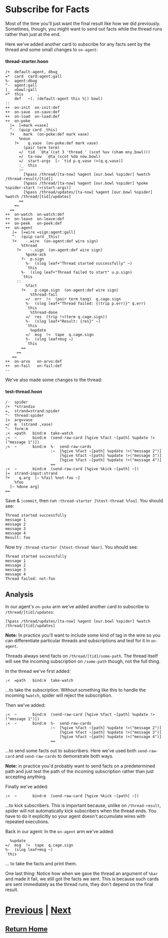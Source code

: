 # Subscribe for Facts

Most of the time you'll just want the final result like how we did previously. Sometimes, though, you might want to send out facts while the thread runs rather than just at the end.

Here we've added another card to subscribe for any facts sent by the thread and some small changes to `on-agent`:

#### thread-starter.hoon

```
/+  default-agent, dbug
=*  card  card:agent:gall
%-  agent:dbug
^-  agent:gall
|_  =bowl:gall
+*  this      .
    def   ~(. (default-agent this %|) bowl)
::
++  on-init  on-init:def
++  on-save  on-save:def
++  on-load  on-load:def
++  on-poke
  |=  [=mark =vase]
  ^-  (quip card _this)
  ?+    mark  (on-poke:def mark vase)
      %noun
    ?+    q.vase  (on-poke:def mark vase)
        (pair term term)
      =/  tid  `@ta`(cat 3 'thread_' (scot %uv (sham eny.bowl)))
      =/  ta-now  `@ta`(scot %da now.bowl)
      =/  start-args  [~ `tid p.q.vase !>(q.q.vase)]
      :_  this
      :~
        [%pass /thread/[ta-now] %agent [our.bowl %spider] %watch /thread-result/[tid]]
        [%pass /thread/[ta-now] %agent [our.bowl %spider] %poke %spider-start !>(start-args)]
        [%pass /thread/updates/[ta-now] %agent [our.bowl %spider] %watch /thread/[tid]/updates]
      ==
    ==
  ==
++  on-watch  on-watch:def
++  on-leave  on-leave:def
++  on-peek   on-peek:def
++  on-agent
   |=  [=wire =sign:agent:gall]
   ^-  (quip card _this)
   ?+    -.wire  (on-agent:def wire sign)
       %thread
     ?+    -.sign  (on-agent:def wire sign)
         %poke-ack
       ?~  p.sign
         %-  (slog leaf+"Thread started successfully" ~)
         `this
       %-  (slog leaf+"Thread failed to start" u.p.sign)
       `this
     ::
         %fact
       ?+    p.cage.sign  (on-agent:def wire sign)
           %thread-fail
         =/  err  !<  (pair term tang)  q.cage.sign
         %-  (slog leaf+"Thread failed: {(trip p.err)}" q.err)
         `this
           %thread-done
         =/  res  (trip !<(term q.cage.sign))
         %-  (slog leaf+"Result: {res}" ~)
         `this
           %update
         =/  msg  !<  tape  q.cage.sign
         %-  (slog leaf+msg ~)
         `this
       ==
     ==
   ==
++  on-arvo   on-arvo:def
++  on-fail   on-fail:def
--
```

We've also made some changes to the thread:

#### test-thread.hoon

```
/-  spider 
/+  *strandio
=,  strand=strand:spider 
^-  thread:spider 
|=  arg=vase 
=/  m  (strand ,vase) 
^-  form:m
;<  =path   bind:m  take-watch
;<  ~       bind:m  (send-raw-card [%give %fact ~[path] %update !>("message 1")])
;<  ~       bind:m  %-  send-raw-cards
                    :~  [%give %fact ~[path] %update !>("message 2")]
                        [%give %fact ~[path] %update !>("message 3")]
                        [%give %fact ~[path] %update !>("message 4")]
                    ==
;<  ~       bind:m  (send-raw-card [%give %kick ~[path] ~])
|=  strand-input:strand
?+    q.arg  [~ %fail %not-foo ~]
    %foo
  [~ %done arg]
==
```

Save & `|commit`, then run `:thread-starter [%test-thread %foo]`. You should see:

```
Thread started successfully
message 1
message 2
message 3
message 4
Result: foo
```

Now try `:thread-starter [%test-thread %bar]`. You should see:

```
Thread started successfully
message 1
message 2
message 3
message 4
Thread failed: not-foo
```

## Analysis

In our agent's `on-poke` arm we've added another card to subscribe to `/thread/[tid]/updates`:

```
[%pass /thread/updates/[ta-now] %agent [our.bowl %spider] %watch /thread/[tid]/updates]
```

**Note:** In practice you'll want to include some kind of tag in the wire so you can differentiate particular threads and subscriptions and test for it in `on-agent`.

Threads always send facts on `/thread/[tid]/some-path`. The thread itself will see the incoming subscription on `/some-path` though, not the full thing.

In the thread we've first added:

```
;<  =path   bind:m  take-watch
```

...to take the subscription. Without something like this to handle the incoming `%watch`, spider will reject the subscription.

Then we've added:

```
;<  ~       bind:m  (send-raw-card [%give %fact ~[path] %update !>("message 1")])
;<  ~       bind:m  %-  send-raw-cards
                    :~  [%give %fact ~[path] %update !>("message 2")]
                        [%give %fact ~[path] %update !>("message 3")]
                        [%give %fact ~[path] %update !>("message 4")]
                    ==
```

...to send some facts out to subscribers. Here we've used both `send-raw-card` and `send-raw-cards` to demonstrate both ways.

**Note:** in practice you'd probably want to send facts on a predetermined path and just test the path of the incoming subscription rather than just accepting anything.

Finally we've added:

```
;<  ~       bind:m  (send-raw-card [%give %kick ~[path] ~])
```

...to kick subscribers. This is important because, unlike on `/thread-result`, spider will not automatically kick subscribers when the thread ends. You have to do it explicitly so your agent doesn't accumulate wires with repeated executions.

Back in our agent: In the `on-agent` arm we've added:

```
  %update
=/  msg  !<  tape  q.cage.sign
%-  (slog leaf+msg ~)
`this
```

... to take the facts and print them.

One last thing: Notice how when we gave the thread an argument of `%bar` and made it fail, we still got the facts we sent. This is because such cards are sent immediately as the thread runs, they don't depend on the final result.

# [Previous](2_subscribe-for-result.md) | [Next](4_stop-thread.md)
## [Return Home](../index.md)
